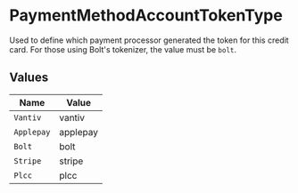 # PaymentMethodAccountTokenType

Used to define which payment processor generated the token for this credit card.  For those using Bolt's tokenizer, the value must be `bolt`.



## Values

| Name       | Value      |
| ---------- | ---------- |
| `Vantiv`   | vantiv     |
| `Applepay` | applepay   |
| `Bolt`     | bolt       |
| `Stripe`   | stripe     |
| `Plcc`     | plcc       |